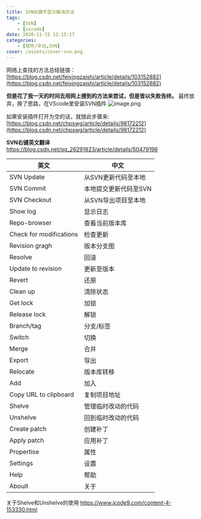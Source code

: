 ```yaml
---
title: SVN右键不显示解决办法
tags: 
    - [SVN]
    - [vscode]
date: 2020-11-15 12:15:17
categories: 
    - [软件/平台,SVN]
cover: /assets/cover-svn.png
---
```

网络上查找的方法总结链接：[https://blog.csdn.net/feiyingzaishi/article/details/103152882](https://blog.csdn.net/feiyingzaishi/article/details/103152882)

__但是花了我一天的时间去用网上搜到的方法来尝试，但是皆以失败告终。__
最终放弃，换了思路，在VScode里安装SVN插件
![image.png](1.png)

如果安装插件打开为空的话，就按此步骤来:[https://blog.csdn.net/chpswg/article/details/98172212](https://blog.csdn.net/chpswg/article/details/98172212)

__SVN右键英文翻译__
https://blog.csdn.net/qq_26291823/article/details/50479198

| 英文 | 中文 |
| --- | --- |
|SVN Update| 从SVN更新代码至本地 |
|SVN Commit| 本地提交更新代码至SVN |
|SVN Checkout| 从SVN导出项目至本地 |
|Show log| 显示日志 |
|Repo-browser| 查看当前版本库 |
|Check for modifications| 检查更新 |
|Revision gragh| 版本分支图 |
|Resolve| 回滚 |
|Update to revision| 更新至版本 |
|Revert| 还原 |
|Clean up| 清除状态 |
|Get lock| 加锁 |
|Release lock| 解锁 |
|Branch/tag| 分支/标签 |
|Switch| 切换 |
|Merge| 合并 |
|Export| 导出 |
|Relocate| 版本库转移 |
|Add| 加入 |
|Copy URL to clipboard| 复制项目地址 |
|Shelve| 管理临时改动的代码 |
|Unshelve| 回到临时改动的代码 |
|Create patch| 创建补丁 |
|Apply patch| 应用补丁|
|Propertise| 属性 |
|Settings| 设置 |
|Help| 帮助 |
|Aboult| 关于 |

关于Shelve和Unshelve的使用
https://www.icode9.com/content-4-153330.html